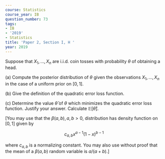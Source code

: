 ```yaml
---
course: Statistics
course_year: IB
question_number: 73
tags:
- IB
- '2019'
- Statistics
title: 'Paper 2, Section I, H '
year: 2019
---
```




Suppose that $X_{1}, \ldots, X_{n}$ are i.i.d. coin tosses with probability $\theta$ of obtaining a head.

(a) Compute the posterior distribution of $\theta$ given the observations $X_{1}, \ldots, X_{n}$ in the case of a uniform prior on $[0,1]$.

(b) Give the definition of the quadratic error loss function.

(c) Determine the value $\widehat{\theta}$ of $\theta$ which minimizes the quadratic error loss function. Justify your answer. Calculate $\mathbb{E}[\hat{\theta}]$.

[You may use that the $\beta(a, b), a, b>0$, distribution has density function on $[0,1]$ given by

$$c_{a, b} x^{a-1}(1-x)^{b-1}$$

where $c_{a, b}$ is a normalizing constant. You may also use without proof that the mean of a $\beta(a, b)$ random variable is $a /(a+b) .]$